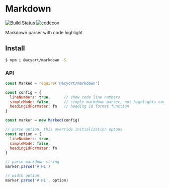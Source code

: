 # Markdown

[![Build Status](https://travis-ci.org/acyortjs/markdown.svg?branch=master)](https://travis-ci.org/acyortjs/markdown)
[![codecov](https://codecov.io/gh/acyortjs/markdown/branch/master/graph/badge.svg)](https://codecov.io/gh/acyortjs/markdown)

Markdown parser with code highlight

## Install

```bash
$ npm i @acyort/markdown -S
```

### API

```js
const Marked = require('@acyort/markdown')

const config = {
  lineNumbers: true,      // show code line numbers
  simpleMode: false,      // simple markdown parser, not highlights code, not heading id
  headingIdFormater: fn   // heading id format function
}

const marker = new Marked(config)

// parse option, this override initialization optons
const option = {
  lineNumbers: true,
  simpleMode: false,
  headingIdFormater: fn
}

// parse markdown string
marker.parse('# H1')

// width option
marker.parse('# H1', option)
```
